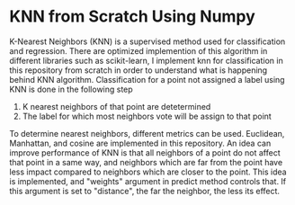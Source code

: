 # KNN from Scratch Using Numpy
K-Nearest Neighbors (KNN) is a supervised method used for classification and regression. There are optimized implemention of this algorithm in different libraries such as scikit-learn, I implement knn for classification in this repository from scratch in order to understand what is happening behind KNN algorithm. Classification for a point not assigned a label using KNN is done in the following step
1. K nearest neighbors of that point are detetermined
2. The label for which most neighbors vote will be assign to that point

To determine nearest neighbors, different metrics can be used. Euclidean, Manhattan, and cosine are implemented in this repository.
An idea can improve performance of KNN is that all neighbors of a point do not affect that point in a same way, and neighbors which are far from the point have less impact compared to neighbors which are closer to the point. This idea is implemented, and "weights" argument in predict method controls that. If this argument is set to "distance", the far the neighbor, the less its effect.